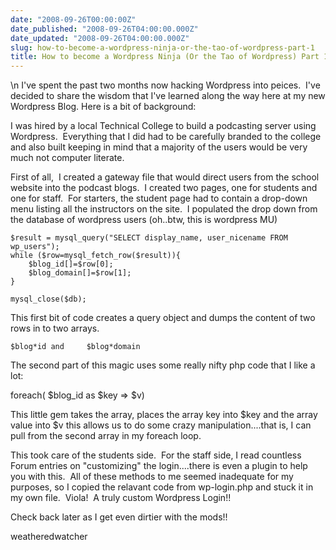 ```yaml
---
date: "2008-09-26T00:00:00Z"
date_published: "2008-09-26T04:00:00.000Z"
date_updated: "2008-09-26T04:00:00.000Z"
slug: how-to-become-a-wordpress-ninja-or-the-tao-of-wordpress-part-1
title: How to become a Wordpress Ninja (Or the Tao of Wordpress) Part 1
---
```


\n    I've spent the past two months now hacking Wordpress into peices.  I've decided to share the wisdom that I've learned along the way here at my new Wordpress Blog.
Here is a bit of background:

I was hired by a local Technical College to build a podcasting server using Wordpress.  Everything that I did had to be carefully branded to the college and also built keeping in mind that a majority of the users would be very much not computer literate.

First of all,  I created a gateway file that would direct users from the school website into the podcast blogs.  I created two pages, one for students and one for staff.  For starters, the student page had to contain a drop-down menu listing all the instructors on the site.  I populated the drop down from the database of wordpress users (oh..btw, this is wordpress MU)

    $result = mysql_query("SELECT display_name, user_nicename FROM wp_users");
    while ($row=mysql_fetch_row($result)){
        $blog_id[]=$row[0];
        $blog_domain[]=$row[1];
    }
    
    mysql_close($db);
    

This first bit of code creates a query object and dumps the content of two rows in to two arrays. 

    $blog*id and     $blog*domain

The second part of this magic uses some really nifty php code that I like a lot:

foreach( $blog_id as $key => $v)

This little gem takes the array, places the array key into     $key and the array value into      $v this allows us to do some crazy manipulation....that is, I can pull from the second array in my foreach loop.

This took care of the students side.  For the staff side, I read countless Forum entries on "customizing" the login....there is even a plugin to help you with this.  All of these methods to me seemed inadequate for my purposes, so I copied the relavant code from wp-login.php and stuck it in my own file.  Viola!  A truly custom Wordpress Login!!

Check back later as I get even dirtier with the mods!!

weatheredwatcher
